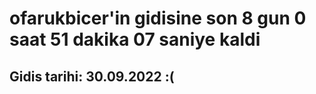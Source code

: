 # ofarukbicer'in gidisine son 8 gun 0 saat 51 dakika 07 saniye kaldi

## Gidis tarihi: 30.09.2022 :(